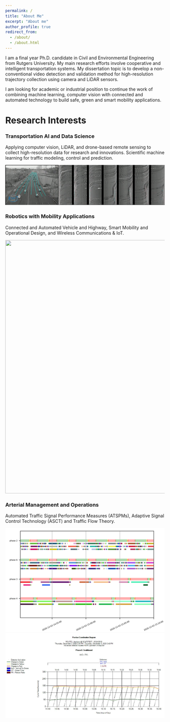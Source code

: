 ```yaml
---
permalink: /
title: "About Me"
excerpt: "About me"
author_profile: true
redirect_from: 
  - /about/
  - /about.html
---
```


I am a final year Ph.D. candidate in Civil and Environmental Engineering from Rutgers University. My main research efforts involve cooperative and intelligent transportation systems. My dissertation topic is to develop a non-conventional video detection and validation method for high-resolution trajectory collection using camera and LiDAR sensors. 

I am looking for academic or industrial position to continue the work of combining machine learning, computer vision with connected and automated technology to build safe, green and smart mobility applications.

Research Interests
======
### Transportation AI and Data Science
Applying computer vision, LiDAR, and drone-based remote sensing to collect high-resolution data for research and innovations. Scientific machine learning for traffic modeling, control and prediction.

![](https://github.com/TeRyZh/Website/blob/main/images/Picture1.gif)

### Robotics with Mobility Applications
Connected and Automated Vehicle and Highway, Smart Mobility and Operational Design, and Wireless Communications & IoT.

<img src="https://github.com/TeRyZh/Website/blob/main/images/Detection%20and%20Tracking_small.png" width="800" height="800" />

### Arterial Management and Operations
Automated Traffic Signal Performance Measures (ATSPMs), Adaptive Signal Control Technology (ASCT) and Traffic Flow Theory. 

<img src="https://github.com/TeRyZh/Website/blob/main/images/RCD.png" /> <img src="https://github.com/TeRyZh/Website/blob/main/images/Ground_Truth.png"/>
